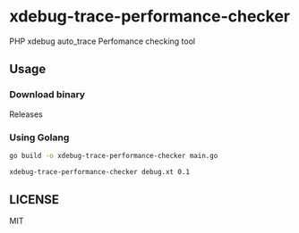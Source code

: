 # xdebug-trace-performance-checker

PHP xdebug auto_trace Perfomance checking tool

## Usage

### Download binary

Releases

### Using Golang

```sh
go build -o xdebug-trace-performance-checker main.go
```

```sh
xdebug-trace-performance-checker debug.xt 0.1
```

## LICENSE

MIT
